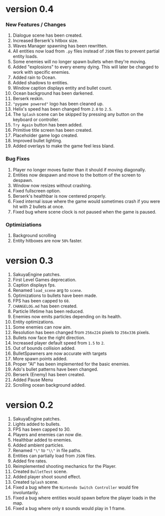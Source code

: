 # version 0.4
### New Features / Changes
1. Dialogue scene has been created.
2. Increased Berserk's hitbox size.
3. Waves Manager spawning has been rewritten.
4. All entities now load from `.py` files instead of `JSON` files to prevent partial entity loads.
5. Some enemies will no longer spawn bullets when they're moving.
6. Added "explosions" to every enemy dying. This will later be changed to work with specific enemies.
7. Added rain to Ocean.
8. Added shadows to entities.
9. Window caption displays entity and bullet count.
10. Ocean background has been darkened.
11. Berserk reskin.
12. `"pygame powered"` logo has been cleaned up.
13. Helix's speed has been changed from `2.0` to `2.5`.
14. The `Splash` scene can be skipped by pressing any button on the keyboard or controller.
15. `Try Again` button has been added.
16. Primitive title screen has been created.
17. Placeholder game logo created.
18. Improved bullet lighting.
19. Added overlays to make the game feel less bland.

### Bug Fixes
1. Player no longer moves faster than it should if moving diagonally.
2. Entities now despawn and move to the bottom of the screen to despawn.
3. Window now resizes without crashing.
4. Fixed fullscreen option.
5. Berserk's healthbar is now centered properly.
6. Fixed internal issue where the game would sometimes crash if you were hit with 2 bullets at once.
7. Fixed bug where scene clock is not paused when the game is paused.

### Optimiziations
1. Background scrolling
2. Entity hitboxes are now `50%` faster.

# version 0.3
1. SakuyaEngine patches.
2. First Level Games deprecation.
3. Caption displays fps.
4. Renamed `load_scene` arg to `scene`.
5. Optimizations to bullets have been made.
6. FPS has been capped to `60`.
7. `CHANGELOG.md` has been created.
8. Particle lifetime has been reduced.
9. Enemies now emits particles depending on its health.
10. Entity optimizations.
11. Some enemies can now aim.
12. Resolution has been changed from `256x224` pixels to `256x336` pixels.
13. Bullets now face the right direction.
14. Increased player default speed from `1.5` to `2`.
15. Out of bounds collision added.
16. BulletSpawners are now accurate with targets
17. More spawn points added.
18. Proper "AI" has been implemented for the basic enemies.
19. Ado's bullet patterns have been changed.
20. Berserk (Enemy) has been created.
21. Added Pause Menu
22. Scrolling ocean background added.

# version 0.2
1. SakuyaEngine patches.
2. Lights added to bullets.
3. FPS has been capped to 30.
4. Players and enemies can now die.
5. Healthbar added to enemies.
6. Added ambient particles.
7. Renamed `"\"` to `"\\"` in file paths.
8. Entities can partially load from `JSON` files.
9. Added fire rates.
10. Reimplemented shooting mechanics for the Player.
11. Created `BulletTest` scene.
12. Added player shoot sound effect.
13. Created `Splash` scene.
14. Fixed a bug where the `Nintendo Switch Controller` would fire involuntarily.
15. Fixed a bug where entities would spawn before the player loads in the map.
16. Fixed a bug where only `8` sounds would play in 1 frame.
